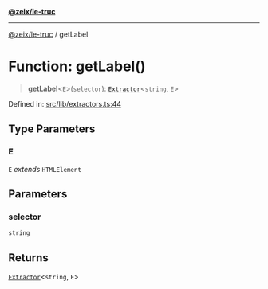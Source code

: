 [**@zeix/le-truc**](../README.md)

---

[@zeix/le-truc](../globals.md) / getLabel

# Function: getLabel()

> **getLabel**\<`E`\>(`selector`): [`Extractor`](../type-aliases/Extractor.md)\<`string`, `E`\>

Defined in: [src/lib/extractors.ts:44](https://github.com/zeixcom/le-truc/blob/a2e3a5bb1b7ab9e964c80c41c9edbb895cf2ce79/src/lib/extractors.ts#L44)

## Type Parameters

### E

`E` _extends_ `HTMLElement`

## Parameters

### selector

`string`

## Returns

[`Extractor`](../type-aliases/Extractor.md)\<`string`, `E`\>
